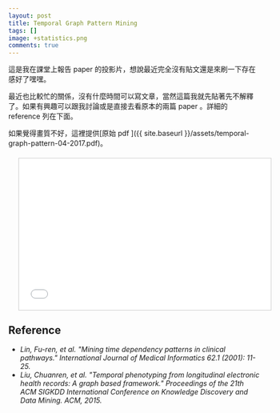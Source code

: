 ```yaml
---
layout: post
title: Temporal Graph Pattern Mining
tags: []
image: +statistics.png
comments: true
---
```

這是我在課堂上報告 paper 的投影片，想說最近完全沒有貼文還是來刷一下存在感好了嘿嘿。

最近也比較忙的關係，沒有什麼時間可以寫文章，當然這篇我就先貼著先不解釋了。如果有興趣可以跟我討論或是直接去看原本的兩篇 paper 。詳細的 reference 列在下面。

如果覺得畫質不好，這裡提供[原始 pdf ]({{ site.baseurl }}/assets/temporal-graph-pattern-04-2017.pdf)。

<div style="width: 100%; padding-bottom: 60%; position: relative; margin: 20px;">
	<iframe src="//www.slideshare.net/slideshow/embed_code/key/F8Hl8JDoYkUVzx" frameborder="0" marginwidth="0" marginheight="0" scrolling="no" 
			style="border:1px solid #CCC; border-width:1px; margin-bottom:5px; max-width: 100%; width: 100%; height: 100%; position: absolute; left:0; top: 0;" allowfullscreen> </iframe>
</div>

## Reference
 - *Lin, Fu-ren, et al. "Mining time dependency patterns in clinical pathways." International Journal of Medical Informatics 62.1 (2001): 11-25.*
 - *Liu, Chuanren, et al. "Temporal phenotyping from longitudinal electronic health records: A graph based framework." Proceedings of the 21th ACM SIGKDD International Conference on Knowledge Discovery and Data Mining. ACM, 2015.*
